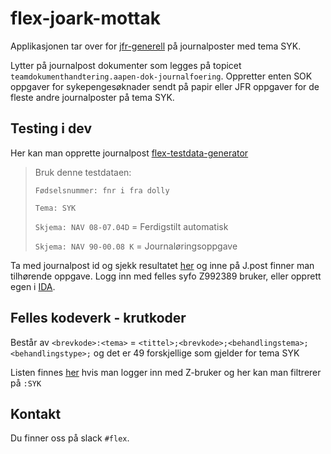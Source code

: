 # flex-joark-mottak

Applikasjonen tar over for [jfr-generell](https://github.com/navikt/jfr-generell) på journalposter med tema SYK.

Lytter på journalpost dokumenter som legges på topicet `teamdokumenthandtering.aapen-dok-journalfoering`. 
Oppretter enten SOK oppgaver for sykepengesøknader sendt på papir eller JFR oppgaver for de fleste andre journalposter på tema SYK.

## Testing i dev
Her kan man opprette journalpost [flex-testdata-generator](https://flex-testdata-generator.intern.dev.nav.no/papir-dokument)
> Bruk denne testdataen:
>
> `Fødselsnummer: fnr i fra dolly` 
> 
> `Tema: SYK`
> 
> `Skjema: NAV 08-07.04D` = Ferdigstilt automatisk
>
> `Skjema: NAV 90-00.08 K` = Journaløringsoppgave

Ta med journalpost id og sjekk resultatet [her](https://gosys-q1.dev.intern.nav.no/gosys/dokument/sokjournalpost.jsf) og inne på J.post finner man tilhørende oppgave.
Logg inn med felles syfo Z992389 bruker, eller opprett egen i [IDA](https://confluence.adeo.no/display/ATOM/IDA).

## Felles kodeverk - krutkoder
Består av `<brevkode>:<tema>` = `<tittel>;<brevkode>;<behandlingstema>;<behandlingstype>;` og det er 49 forskjellige som gjelder for tema SYK

Listen finnes [her](https://kodeverk-web.dev.intern.nav.no/kodeverksoversikt/kodeverk/Krutkoder) hvis man logger inn med Z-bruker og her kan man filtrerer på `:SYK`


## Kontakt 
Du finner oss på slack `#flex`.
